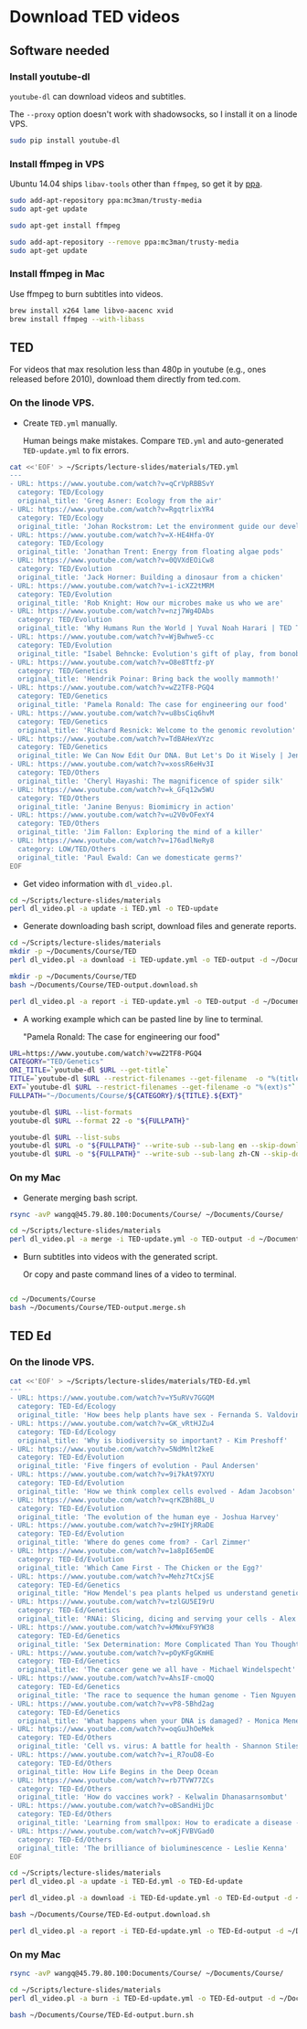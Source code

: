 # Download TED videos

## Software needed

### Install youtube-dl

`youtube-dl` can download videos and subtitles.

The `--proxy` option doesn't work with shadowsocks, so I install it on a linode VPS.

```bash
sudo pip install youtube-dl
```

### Install ffmpeg in VPS

Ubuntu 14.04 ships `libav-tools` other than `ffmpeg`, so get it by [ppa](https://launchpad.net/~mc3man/+archive/ubuntu/trusty-media).

```bash
sudo add-apt-repository ppa:mc3man/trusty-media
sudo apt-get update

sudo apt-get install ffmpeg

sudo add-apt-repository --remove ppa:mc3man/trusty-media
sudo apt-get update
```

### Install ffmpeg in Mac

Use ffmpeg to burn subtitles into videos.

```bash
brew install x264 lame libvo-aacenc xvid
brew install ffmpeg --with-libass
```

## TED

For videos that max resolution less than 480p in youtube (e.g., ones released before 2010), download them directly from ted.com.

### On the linode VPS.

* Create `TED.yml` manually.

    Human beings make mistakes. Compare `TED.yml` and auto-generated `TED-update.yml` to fix errors.

```bash
cat <<'EOF' > ~/Scripts/lecture-slides/materials/TED.yml
---
- URL: https://www.youtube.com/watch?v=qCrVpRBBSvY
  category: TED/Ecology
  original_title: 'Greg Asner: Ecology from the air'
- URL: https://www.youtube.com/watch?v=RgqtrlixYR4
  category: TED/Ecology
  original_title: 'Johan Rockstrom: Let the environment guide our development'
- URL: https://www.youtube.com/watch?v=X-HE4Hfa-OY
  category: TED/Ecology
  original_title: 'Jonathan Trent: Energy from floating algae pods'
- URL: https://www.youtube.com/watch?v=0QVXdEOiCw8
  category: TED/Evolution
  original_title: 'Jack Horner: Building a dinosaur from a chicken'
- URL: https://www.youtube.com/watch?v=i-icXZ2tMRM
  category: TED/Evolution
  original_title: 'Rob Knight: How our microbes make us who we are'
- URL: https://www.youtube.com/watch?v=nzj7Wg4DAbs
  category: TED/Evolution
  original_title: 'Why Humans Run the World | Yuval Noah Harari | TED Talks'
- URL: https://www.youtube.com/watch?v=WjBwhwe5-cc
  category: TED/Evolution
  original_title: "Isabel Behncke: Evolution's gift of play, from bonobo apes to humans"
- URL: https://www.youtube.com/watch?v=O8e8Ttfz-pY
  category: TED/Genetics
  original_title: 'Hendrik Poinar: Bring back the woolly mammoth!'
- URL: https://www.youtube.com/watch?v=wZ2TF8-PGQ4
  category: TED/Genetics
  original_title: 'Pamela Ronald: The case for engineering our food'
- URL: https://www.youtube.com/watch?v=u8bsCiq6hvM
  category: TED/Genetics
  original_title: 'Richard Resnick: Welcome to the genomic revolution'
- URL: https://www.youtube.com/watch?v=TdBAHexVYzc
  category: TED/Genetics
  original_title: We Can Now Edit Our DNA. But Let's Do it Wisely | Jennifer Doudna | TED Talks
- URL: https://www.youtube.com/watch?v=xossR6eHv3I
  category: TED/Others
  original_title: 'Cheryl Hayashi: The magnificence of spider silk'
- URL: https://www.youtube.com/watch?v=k_GFq12w5WU
  category: TED/Others
  original_title: 'Janine Benyus: Biomimicry in action'
- URL: https://www.youtube.com/watch?v=u2V0vOFexY4
  category: TED/Others
  original_title: 'Jim Fallon: Exploring the mind of a killer'
- URL: https://www.youtube.com/watch?v=176adlNeRy8
  category: LOW/TED/Others
  original_title: 'Paul Ewald: Can we domesticate germs?'
EOF
```

* Get video information with `dl_video.pl`.

```bash
cd ~/Scripts/lecture-slides/materials
perl dl_video.pl -a update -i TED.yml -o TED-update
```

* Generate downloading bash script, download files and generate reports.

```bash
cd ~/Scripts/lecture-slides/materials
mkdir -p ~/Documents/Course/TED
perl dl_video.pl -a download -i TED-update.yml -o TED-output -d ~/Documents/Course

mkdir -p ~/Documents/Course/TED
bash ~/Documents/Course/TED-output.download.sh

perl dl_video.pl -a report -i TED-update.yml -o TED-output -d ~/Documents/Course
```

* A working example which can be pasted line by line to terminal. 

    "Pamela Ronald: The case for engineering our food"

```bash
URL=https://www.youtube.com/watch?v=wZ2TF8-PGQ4
CATEGORY="TED/Genetics"
ORI_TITLE=`youtube-dl $URL --get-title`
TITLE=`youtube-dl $URL --restrict-filenames --get-filename  -o "%(title)s"`
EXT=`youtube-dl $URL --restrict-filenames --get-filename -o "%(ext)s"`
FULLPATH="~/Documents/Course/${CATEGORY}/${TITLE}.${EXT}"

youtube-dl $URL --list-formats
youtube-dl $URL --format 22 -o "${FULLPATH}"

youtube-dl $URL --list-subs
youtube-dl $URL -o "${FULLPATH}" --write-sub --sub-lang en --skip-download
youtube-dl $URL -o "${FULLPATH}" --write-sub --sub-lang zh-CN --skip-download
```

### On my Mac

* Generate merging bash script.

```bash
rsync -avP wangq@45.79.80.100:Documents/Course/ ~/Documents/Course/

cd ~/Scripts/lecture-slides/materials
perl dl_video.pl -a merge -i TED-update.yml -o TED-output -d ~/Documents/Course
```

* Burn subtitles into videos with the generated script.

    Or copy and paste command lines of a video to terminal.

```bash

cd ~/Documents/Course
bash ~/Documents/Course/TED-output.merge.sh
```

## TED Ed

### On the linode VPS.

```bash
cat <<'EOF' > ~/Scripts/lecture-slides/materials/TED-Ed.yml
---
- URL: https://www.youtube.com/watch?v=Y5uRVv7GGQM
  category: TED-Ed/Ecology
  original_title: 'How bees help plants have sex - Fernanda S. Valdovinos'
- URL: https://www.youtube.com/watch?v=GK_vRtHJZu4
  category: TED-Ed/Ecology
  original_title: 'Why is biodiversity so important? - Kim Preshoff'
- URL: https://www.youtube.com/watch?v=5NdMnlt2keE
  category: TED-Ed/Evolution
  original_title: 'Five fingers of evolution - Paul Andersen'
- URL: https://www.youtube.com/watch?v=9i7kAt97XYU
  category: TED-Ed/Evolution
  original_title: 'How we think complex cells evolved - Adam Jacobson'
- URL: https://www.youtube.com/watch?v=qrKZBh8BL_U
  category: TED-Ed/Evolution
  original_title: 'The evolution of the human eye - Joshua Harvey'
- URL: https://www.youtube.com/watch?v=z9HIYjRRaDE
  category: TED-Ed/Evolution
  original_title: 'Where do genes come from? - Carl Zimmer'
- URL: https://www.youtube.com/watch?v=1a8pI65emDE
  category: TED-Ed/Evolution
  original_title: 'Which Came First - The Chicken or the Egg?'
- URL: https://www.youtube.com/watch?v=Mehz7tCxjSE
  category: TED-Ed/Genetics
  original_title: "How Mendel's pea plants helped us understand genetics - Hortensia Jimnez Daz"
- URL: https://www.youtube.com/watch?v=tzlGU5EI9rU
  category: TED-Ed/Genetics
  original_title: 'RNAi: Slicing, dicing and serving your cells - Alex Dainis'
- URL: https://www.youtube.com/watch?v=kMWxuF9YW38
  category: TED-Ed/Genetics
  original_title: 'Sex Determination: More Complicated Than You Thought'
- URL: https://www.youtube.com/watch?v=pOyKFgGKmHE
  category: TED-Ed/Genetics
  original_title: 'The cancer gene we all have - Michael Windelspecht'
- URL: https://www.youtube.com/watch?v=AhsIF-cmoQQ
  category: TED-Ed/Genetics
  original_title: 'The race to sequence the human genome - Tien Nguyen'
- URL: https://www.youtube.com/watch?v=vP8-5Bhd2ag
  category: TED-Ed/Genetics
  original_title: 'What happens when your DNA is damaged? - Monica Menesini'
- URL: https://www.youtube.com/watch?v=oqGuJhOeMek
  category: TED-Ed/Others
  original_title: 'Cell vs. virus: A battle for health - Shannon Stiles'
- URL: https://www.youtube.com/watch?v=i_R7ouD8-Eo
  category: TED-Ed/Others
  original_title: How Life Begins in the Deep Ocean
- URL: https://www.youtube.com/watch?v=rb7TVW77ZCs
  category: TED-Ed/Others
  original_title: 'How do vaccines work? - Kelwalin Dhanasarnsombut'
- URL: https://www.youtube.com/watch?v=oBSandHijDc
  category: TED-Ed/Others
  original_title: 'Learning from smallpox: How to eradicate a disease - Julie Garon and Walter A. Orenstein'
- URL: https://www.youtube.com/watch?v=oKjFVBVGad0
  category: TED-Ed/Others
  original_title: 'The brilliance of bioluminescence - Leslie Kenna'
EOF
```

```bash
cd ~/Scripts/lecture-slides/materials
perl dl_video.pl -a update -i TED-Ed.yml -o TED-Ed-update

perl dl_video.pl -a download -i TED-Ed-update.yml -o TED-Ed-output -d ~/Documents/Course

bash ~/Documents/Course/TED-Ed-output.download.sh

perl dl_video.pl -a report -i TED-Ed-update.yml -o TED-Ed-output -d ~/Documents/Course
```

### On my Mac

```bash
rsync -avP wangq@45.79.80.100:Documents/Course/ ~/Documents/Course/

cd ~/Scripts/lecture-slides/materials
perl dl_video.pl -a burn -i TED-Ed-update.yml -o TED-Ed-output -d ~/Documents/Course

bash ~/Documents/Course/TED-Ed-output.burn.sh
```

